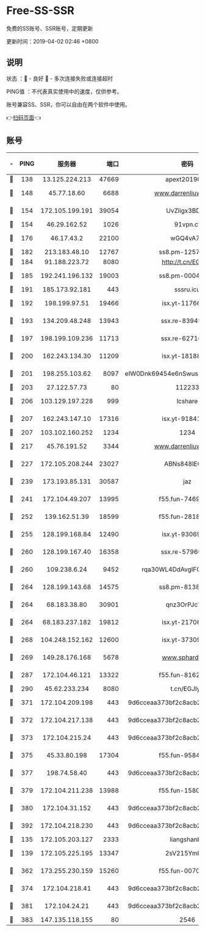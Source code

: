 # Free-SS-SSR

免费的SS账号、SSR账号，定期更新

更新时间：2019-04-02 02:46 +0800

## 说明

状态     ：🙂 - 良好 🙁 - 多次连接失败或连接超时

PING值   ：不代表真实使用中的速度，仅供参考。

账号兼容SS、SSR，你可以自由在两个软件中使用。

👉[扫码页面](https://liesauer.github.io/Free-SS-SSR/)👈

## 账号

|-|PING|服务器|端口|密码|加密方式|区域|
|:----:|:----:|:-----:|-----:|:----:|:----:|:----:|
|🙂|138|13.125.224.213|47669|apext2019001|chacha20|KR|
|🙂|148|45.77.18.60|6688|www.darrenliuwei.com|aes-256-cfb|JP|
|🙂|154|172.105.199.191|39054|UvZligx3BDaG|aes-256-cfb|JP|
|🙂|154|46.29.162.52|1026|91vpn.cf|rc4-md5|RU|
|🙂|176|46.17.43.2|22100|wGQ4vA7D|aes-256-gcm|RU|
|🙂|182|213.183.48.10|12767|ss8.pm-12571490|rc4-md5|RU|
|🙂|184|91.188.223.72|8080|http://t.cn/EGJIyrl|rc4-md5|RU|
|🙂|185|192.241.196.132|19003|ss8.pm-00046267|aes-256-cfb|US|
|🙂|191|185.173.92.181|443|sssru.icu|rc4-md5|RU|
|🙂|192|198.199.97.51|19466|isx.yt-11766801|aes-256-cfb|US|
|🙂|193|134.209.48.248|13943|ssx.re-83949387|aes-256-cfb|US|
|🙂|197|198.199.109.236|11713|ssx.re-62710201|aes-256-cfb|US|
|🙂|200|162.243.134.30|11209|isx.yt-18188143|aes-256-cfb|US|
|🙂|201|198.255.103.62|8097|eIW0Dnk69454e6nSwuspv9DmS201tQ0D|aes-256-cfb|US|
|🙂|203|27.122.57.73|80|112233|chacha20|CN|
|🙂|206|103.129.197.228|999|lcshare|aes-256-cfb|CN|
|🙂|207|162.243.147.10|17316|isx.yt-91841269|aes-256-cfb|US|
|🙂|207|103.102.160.252|1234|1234|rc4-md5|JP|
|🙂|217|45.76.191.52|3344|www.darrenliuwei.com|aes-256-cfb|AU|
|🙂|227|172.105.208.244|23027|ABNs848IEOQh|aes-256-cfb|JP|
|🙂|239|173.193.85.131|30587|jaz|aes-256-cfb|US|
|🙂|241|172.104.49.207|13995|f55.fun-74699479|aes-256-cfb|SG|
|🙂|252|139.162.51.39|18599|f55.fun-28185958|aes-256-cfb|SG|
|🙂|255|128.199.168.84|12490|isx.yt-93069094|aes-256-cfb|SG|
|🙂|260|128.199.167.40|16358|ssx.re-57966944|aes-256-cfb|SG|
|🙂|260|109.238.6.24|9452|rqa30WL4DdAvgIFG6Fs3znzTa|aes-256-cfb|FR|
|🙂|264|128.199.143.68|14575|ss8.pm-81386371|aes-256-cfb|SG|
|🙂|264|68.183.38.80|30901|qnz3OrPJc7Tk|aes-256-cfb|GB|
|🙂|264|68.183.237.182|19812|isx.yt-21706828|aes-256-cfb|SG|
|🙂|268|104.248.152.162|12600|isx.yt-37309873|aes-256-cfb|SG|
|🙂|269|149.28.176.168|5678|www.sphard.com|aes-256-cfb|SG|
|🙂|287|172.104.46.121|13322|f55.fun-81625110|aes-256-cfb|SG|
|🙂|290|45.62.233.234|8080|t.cn/EGJIyrl|rc4-md5|CA|
|🙂|371|172.104.209.198|443|9d6cceaa373bf2c8acb22e60b6a58be6|aes-256-cfb|US|
|🙂|372|172.104.217.138|443|9d6cceaa373bf2c8acb22e60b6a58be6|aes-256-cfb|US|
|🙂|373|172.104.215.24|443|9d6cceaa373bf2c8acb22e60b6a58be6|aes-256-cfb|US|
|🙂|375|45.33.80.198|17304|f55.fun-95842337|aes-256-cfb|US|
|🙂|377|198.74.58.40|443|9d6cceaa373bf2c8acb22e60b6a58be6|aes-256-cfb|US|
|🙂|379|172.104.211.238|13988|f55.fun-15804066|aes-256-cfb|US|
|🙂|380|172.104.31.152|443|9d6cceaa373bf2c8acb22e60b6a58be6|aes-256-cfb|US|
|🙂|392|172.104.218.230|443|9d6cceaa373bf2c8acb22e60b6a58be6|aes-256-cfb|US|
|🙂|135|172.105.203.127|2333|liangshanbo|chacha20|JP|
|🙂|139|172.105.225.195|13347|2sV215YmlGvf|aes-256-cfb|JP|
|🙂|362|173.255.230.159|15260|f55.fun-00704819|aes-256-cfb|US|
|🙂|374|172.104.218.41|443|9d6cceaa373bf2c8acb22e60b6a58be6|aes-256-cfb|US|
|🙂|381|172.104.24.21|443|9d6cceaa373bf2c8acb22e60b6a58be6|aes-256-cfb|US|
|🙂|383|147.135.118.155|80|2546|chacha20|US|
